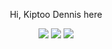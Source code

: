 <p align= "center" text-weight="bold"> Hi, Kiptoo Dennis here </p>

<p align="center">
  <img src ="https://github-readme-stats.vercel.app/api?username=demuk&show_icons=true&count_private=true&theme=darcula&hide_border=true&hide=issues,contribs&bg_color=00000000">
  <img src ="https://github-readme-stats.vercel.app/api/top-langs/?username=demuk&layout=compact&hide_border=true&theme=darcula&bg_color=00000000&langs_count=6&hide=jupyter%20notebook,tex,css,php">
  <img src ="https://github-readme-streak-stats.herokuapp.com/?user=demuk&theme=darcula&hide_border=true&background=FFFFFF00">
</p>
